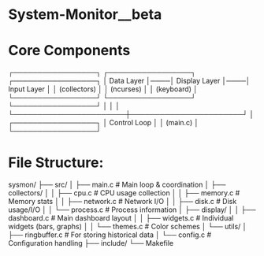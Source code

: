 # System-Monitor__beta




# Core Components
┌─────────────────┐    ┌─────────────────┐    ┌─────────────────┐
│   Data Layer    │────│  Display Layer  │────│   Input Layer   │
│  (collectors)   │    │   (ncurses)     │    │  (keyboard)     │
└─────────────────┘    └─────────────────┘    └─────────────────┘
         │                       │                       │
         └───────────────────────┼───────────────────────┘
                                 │
                    ┌─────────────────┐
                    │  Control Loop   │
                    │   (main.c)      │
                    └─────────────────┘

# File Structure:

sysmon/
├── src/
│   ├── main.c          # Main loop & coordination
│   ├── collectors/
│   │   ├── cpu.c       # CPU usage collection
│   │   ├── memory.c    # Memory stats
│   │   ├── network.c   # Network I/O
│   │   ├── disk.c      # Disk usage/I/O
│   │   └── process.c   # Process information
│   ├── display/
│   │   ├── dashboard.c # Main dashboard layout
│   │   ├── widgets.c   # Individual widgets (bars, graphs)
│   │   └── themes.c    # Color schemes
│   └── utils/
│       ├── ringbuffer.c # For storing historical data
│       └── config.c     # Configuration handling
├── include/
└── Makefile
